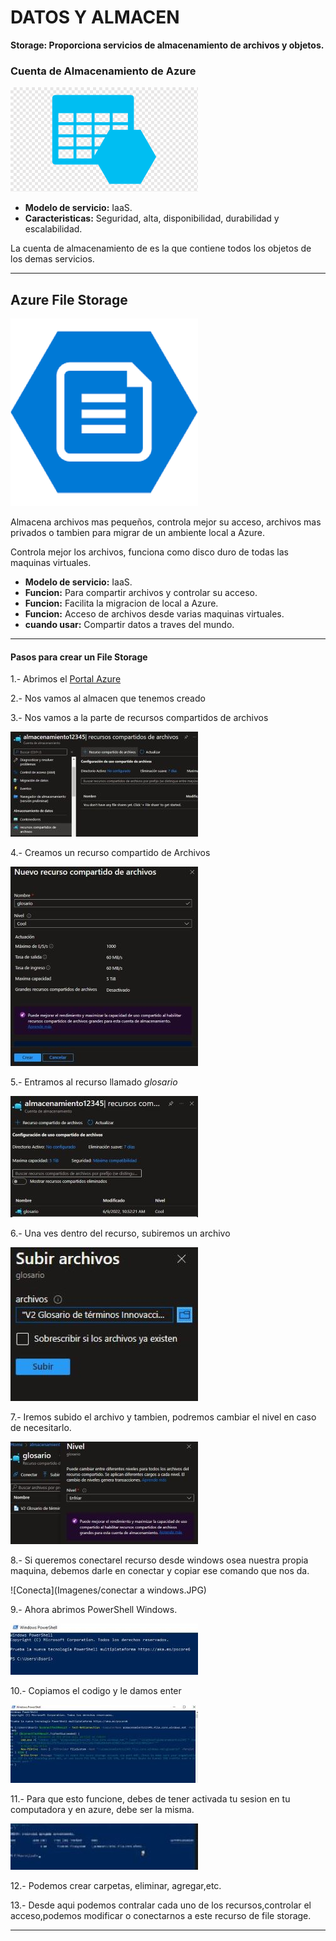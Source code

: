 # DATOS Y ALMACEN

**Storage: Proporciona servicios de almacenamiento de archivos y objetos.**

### Cuenta de Almacenamiento de Azure

![Almacenamiento de Azure](Imagenes/azurealmacenamiento1.png)

- **Modelo de servicio:** IaaS.
- **Caracteristicas:** Seguridad, alta, disponibilidad, durabilidad y escalabilidad.

La cuenta de almacenamiento de es la que contiene todos los objetos de los demas servicios.

-----------------------------------------------------------------------------------

## Azure File Storage

![Azure File Storage](Imagenes/azureFileStorage1.png)

Almacena archivos mas pequeños, controla mejor su acceso, archivos mas privados o tambien para migrar de un ambiente local a Azure.

Controla mejor los archivos, funciona como disco duro de todas las maquinas virtuales.

- **Modelo de servicio:** IaaS.
- **Funcion:** Para compartir archivos y controlar su acceso.
- **Funcion:** Facilita la migracion de local a Azure.
- **Funcion:** Acceso de archivos desde varias maquinas virtuales.
- **cuando usar:** Compartir datos a traves del mundo.

---------------------------------------------------

#### Pasos para crear un File Storage

1.- Abrimos el [Portal Azure](https://portal.azure.com/)

2.- Nos vamos al almacen que tenemos creado

3.- Nos vamos a la parte de recursos compartidos de archivos

![Recursos Compartidos](Imagenes/recursoscompartidos.JPG)

4.- Creamos un recurso compartido de Archivos

![Creamos un Recurso Compartido](Imagenes/creamosunrecursocompartido.JPG)

5.- Entramos al recurso llamado *glosario*

![Entrar al Recurso](Imagenes/glosario.JPG)

6.- Una ves dentro del recurso, subiremos un archivo 

![Subir Archivo](Imagenes/subirarchivoaGlosario.JPG)

7.- Iremos subido el archivo y tambien, podremos cambiar el nivel en caso de necesitarlo.

![Podremos Cambiar el nivel](Imagenes/cambiodenivel.JPG)

8.- Si queremos conectarel recurso desde  windows osea nuestra propia maquina, debemos darle en conectar y copiar ese comando que nos da.

![Conecta](Imagenes/conectar a windows.JPG)

9.- Ahora abrimos PowerShell Windows.

![PowerShell](Imagenes/windowsPowerShell.JPG)

10.- Copiamos el codigo y le damos enter

![Codigo](Imagenes/codigoenpowershell.JPG)

11.- Para que esto funcione, debes de tener activada tu sesion en tu computadora y en azure, debe ser la misma.

![Ahi esta](Imagenes/ahiestaelarchivo.JPG)

12.- Podemos crear carpetas, eliminar, agregar,etc.

13.- Desde aqui podemos contralar cada uno de los recursos,controlar el acceso,podemos modificar o  conectarnos a este recurso de file storage.

-----------------------------------------------------------------------------------
